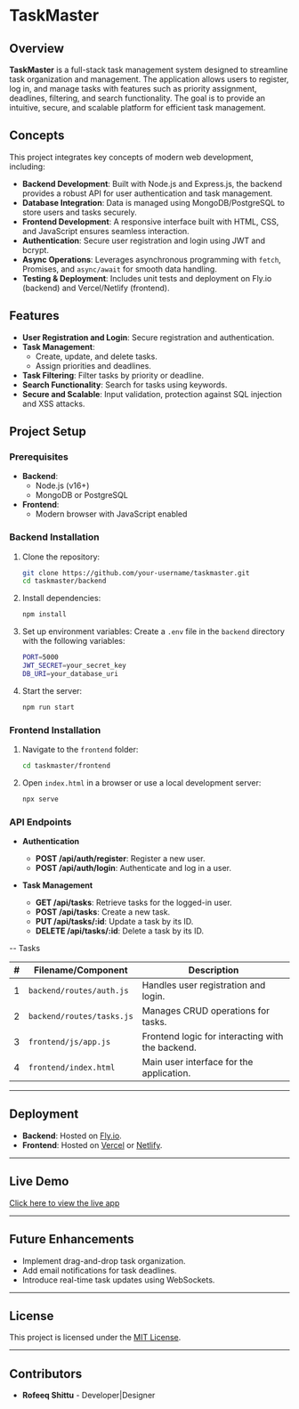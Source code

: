 # TaskMaster

## Overview

**TaskMaster** is a full-stack task management system designed to streamline task organization and management. The application allows users to register, log in, and manage tasks with features such as priority assignment, deadlines, filtering, and search functionality. The goal is to provide an intuitive, secure, and scalable platform for efficient task management.

## Concepts

This project integrates key concepts of modern web development, including:

- **Backend Development**: Built with Node.js and Express.js, the backend provides a robust API for user authentication and task management.
- **Database Integration**: Data is managed using MongoDB/PostgreSQL to store users and tasks securely.
- **Frontend Development**: A responsive interface built with HTML, CSS, and JavaScript ensures seamless interaction.
- **Authentication**: Secure user registration and login using JWT and bcrypt.
- **Async Operations**: Leverages asynchronous programming with `fetch`, Promises, and `async/await` for smooth data handling.
- **Testing & Deployment**: Includes unit tests and deployment on Fly.io (backend) and Vercel/Netlify (frontend).

## Features

- **User Registration and Login**: Secure registration and authentication.
- **Task Management**:
  - Create, update, and delete tasks.
  - Assign priorities and deadlines.
- **Task Filtering**: Filter tasks by priority or deadline.
- **Search Functionality**: Search for tasks using keywords.
- **Secure and Scalable**: Input validation, protection against SQL injection and XSS attacks.

## Project Setup

### Prerequisites

- **Backend**:
  - Node.js (v16+)
  - MongoDB or PostgreSQL
- **Frontend**:
  - Modern browser with JavaScript enabled

### Backend Installation

1. Clone the repository:
   ```bash
   git clone https://github.com/your-username/taskmaster.git
   cd taskmaster/backend
    ```

2. Install dependencies:
    ```bash
    npm install
    ```

3. Set up environment variables: Create a `.env` file in the `backend` directory with the following variables:
    ```bash
    PORT=5000
    JWT_SECRET=your_secret_key
    DB_URI=your_database_uri
    ```

4. Start the server:
    ```bash
    npm run start
    ```

### Frontend Installation

1. Navigate to the `frontend` folder:
    ```bash
    cd taskmaster/frontend
    ```

2. Open `index.html` in a browser or use a local development server:
    ```bash
    npx serve
    ```

### API Endpoints
- **Authentication**
    - **POST /api/auth/register**: Register a new user.
    - **POST /api/auth/login**: Authenticate and log in a user.

- **Task Management**
    - **GET /api/tasks**: Retrieve tasks for the logged-in user.
    - **POST /api/tasks**: Create a new task.
    - **PUT /api/tasks/:id**: Update a task by its ID.
    - **DELETE /api/tasks/:id**: Delete a task by its ID.
 
-- Tasks

| #   | Filename/Component              | Description                             |
| --- | -------------------------------- | --------------------------------------- |
| 1   | `backend/routes/auth.js`        | Handles user registration and login.    |
| 2   | `backend/routes/tasks.js`       | Manages CRUD operations for tasks.      |
| 3   | `frontend/js/app.js`            | Frontend logic for interacting with the backend. |
| 4   | `frontend/index.html`           | Main user interface for the application.|

---

## Deployment

- **Backend**: Hosted on [Fly.io](https://fly.io/).
- **Frontend**: Hosted on [Vercel](https://vercel.com/) or [Netlify](https://www.netlify.com/).

---

## Live Demo

[Click here to view the live app](https://your-app-link.com)

---

## Future Enhancements

- Implement drag-and-drop task organization.
- Add email notifications for task deadlines.
- Introduce real-time task updates using WebSockets.

---

## License

This project is licensed under the [MIT License](LICENSE).

---

## Contributors

- **Rofeeq Shittu** - Developer|Designer


